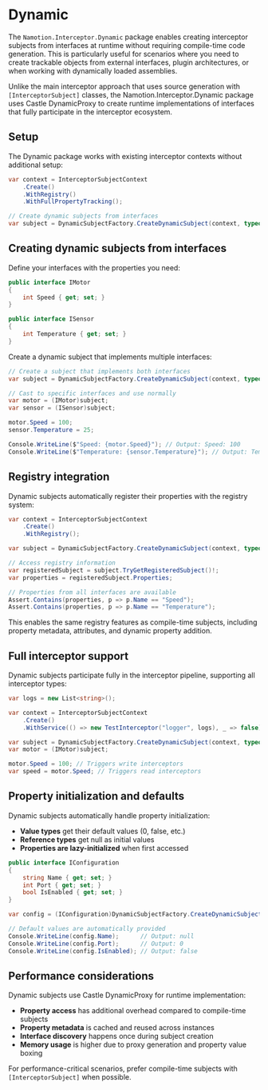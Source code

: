 # Dynamic

The `Namotion.Interceptor.Dynamic` package enables creating interceptor subjects from interfaces at runtime without requiring compile-time code generation. This is particularly useful for scenarios where you need to create trackable objects from external interfaces, plugin architectures, or when working with dynamically loaded assemblies.

Unlike the main interceptor approach that uses source generation with `[InterceptorSubject]` classes, the Namotion.Interceptor.Dynamic package uses Castle DynamicProxy to create runtime implementations of interfaces that fully participate in the interceptor ecosystem.

## Setup

The Dynamic package works with existing interceptor contexts without additional setup:

```csharp
var context = InterceptorSubjectContext
    .Create()
    .WithRegistry()
    .WithFullPropertyTracking();

// Create dynamic subjects from interfaces
var subject = DynamicSubjectFactory.CreateDynamicSubject(context, typeof(IMotor), typeof(ISensor));
```

## Creating dynamic subjects from interfaces

Define your interfaces with the properties you need:

```csharp
public interface IMotor
{
    int Speed { get; set; }
}

public interface ISensor
{
    int Temperature { get; set; }
}
```

Create a dynamic subject that implements multiple interfaces:

```csharp
// Create a subject that implements both interfaces
var subject = DynamicSubjectFactory.CreateDynamicSubject(context, typeof(IMotor), typeof(ISensor));

// Cast to specific interfaces and use normally
var motor = (IMotor)subject;
var sensor = (ISensor)subject;

motor.Speed = 100;
sensor.Temperature = 25;

Console.WriteLine($"Speed: {motor.Speed}"); // Output: Speed: 100
Console.WriteLine($"Temperature: {sensor.Temperature}"); // Output: Temperature: 25
```

## Registry integration

Dynamic subjects automatically register their properties with the registry system:

```csharp
var context = InterceptorSubjectContext
    .Create()
    .WithRegistry();

var subject = DynamicSubjectFactory.CreateDynamicSubject(context, typeof(IMotor), typeof(ISensor));

// Access registry information
var registeredSubject = subject.TryGetRegisteredSubject()!;
var properties = registeredSubject.Properties;

// Properties from all interfaces are available
Assert.Contains(properties, p => p.Name == "Speed");
Assert.Contains(properties, p => p.Name == "Temperature");
```

This enables the same registry features as compile-time subjects, including property metadata, attributes, and dynamic property addition.

## Full interceptor support

Dynamic subjects participate fully in the interceptor pipeline, supporting all interceptor types:

```csharp
var logs = new List<string>();

var context = InterceptorSubjectContext
    .Create()
    .WithService(() => new TestInterceptor("logger", logs), _ => false);

var subject = DynamicSubjectFactory.CreateDynamicSubject(context, typeof(IMotor));
var motor = (IMotor)subject;

motor.Speed = 100; // Triggers write interceptors
var speed = motor.Speed; // Triggers read interceptors
```

## Property initialization and defaults

Dynamic subjects automatically handle property initialization:

- **Value types** get their default values (0, false, etc.)
- **Reference types** get null as initial values
- **Properties are lazy-initialized** when first accessed

```csharp
public interface IConfiguration
{
    string Name { get; set; }
    int Port { get; set; }
    bool IsEnabled { get; set; }
}

var config = (IConfiguration)DynamicSubjectFactory.CreateDynamicSubject(null, typeof(IConfiguration));

// Default values are automatically provided
Console.WriteLine(config.Name);      // Output: null
Console.WriteLine(config.Port);      // Output: 0  
Console.WriteLine(config.IsEnabled); // Output: false
```

## Performance considerations

Dynamic subjects use Castle DynamicProxy for runtime implementation:

- **Property access** has additional overhead compared to compile-time subjects
- **Property metadata** is cached and reused across instances
- **Interface discovery** happens once during subject creation
- **Memory usage** is higher due to proxy generation and property value boxing

For performance-critical scenarios, prefer compile-time subjects with `[InterceptorSubject]` when possible.
